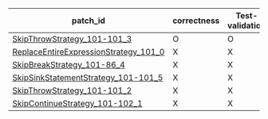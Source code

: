  | patch_id |correctness |Test-validation |NPEX-validation |
 |--- | --- | --- | --- | 
 | [SkipThrowStrategy_101-101_3](./patches/SkipThrowStrategy_101-101_3/patch.java#L92) | O | O | X | 
 | [ReplaceEntireExpressionStrategy_101_0](./patches/ReplaceEntireExpressionStrategy_101_0/patch.java#L92) | X | X | X | 
 | [SkipBreakStrategy_101-86_4](./patches/SkipBreakStrategy_101-86_4/patch.java#L92) | X | X | O | 
 | [SkipSinkStatementStrategy_101-101_5](./patches/SkipSinkStatementStrategy_101-101_5/patch.java#L92) | X | X | O | 
 | [SkipThrowStrategy_101-101_2](./patches/SkipThrowStrategy_101-101_2/patch.java#L92) | X | X | X | 
 | [SkipContinueStrategy_101-102_1](./patches/SkipContinueStrategy_101-102_1/patch.java#L92) | X | X | O | 
